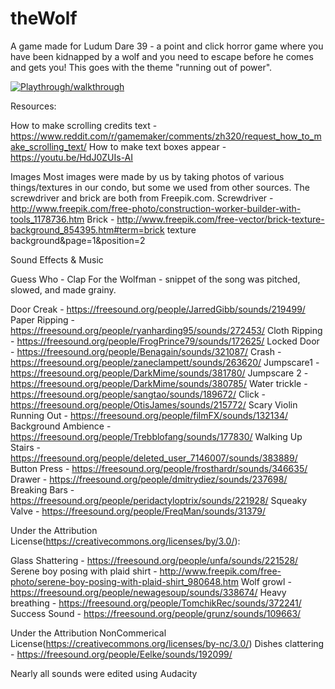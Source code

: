 # theWolf
A game made for Ludum Dare 39 - a point and click horror game where you have been kidnapped by a wolf and you need to escape before he comes and gets you! This goes with the theme "running out of power".


[![Playthrough/walkthrough](http://img.youtube.com/vi/D0mZvdfKTBo/0.jpg)](https://www.youtube.com/watch?v=D0mZvdfKTBo&feature=youtu.be)


Resources:  

How to make scrolling credits text - https://www.reddit.com/r/gamemaker/comments/zh320/request_how_to_make_scrolling_text/
How to make text boxes appear - https://youtu.be/HdJ0ZUIs-AI

Images
Most images were made by us by taking photos of various things/textures in our condo, but some we used from other sources.
The screwdriver and brick are both from Freepik.com.
Screwdriver - http://www.freepik.com/free-photo/construction-worker-builder-with-tools_1178736.htm
Brick - http://www.freepik.com/free-vector/brick-texture-background_854395.htm#term=brick texture background&page=1&position=2


Sound Effects & Music

Guess Who - Clap For the Wolfman - snippet of the song was pitched, slowed, and made grainy.

Door Creak - https://freesound.org/people/JarredGibb/sounds/219499/
Paper Ripping - https://freesound.org/people/ryanharding95/sounds/272453/
Cloth Ripping - https://freesound.org/people/FrogPrince79/sounds/172625/
Locked Door - https://freesound.org/people/Benagain/sounds/321087/
Crash - https://freesound.org/people/zaneclampett/sounds/263620/
Jumpscare1 - https://freesound.org/people/DarkMime/sounds/381780/
Jumpscare 2 - https://freesound.org/people/DarkMime/sounds/380785/
Water trickle - https://freesound.org/people/sangtao/sounds/189672/
Click - https://freesound.org/people/OtisJames/sounds/215772/
Scary Violin Running Out - https://freesound.org/people/filmFX/sounds/132134/
Background Ambience - https://freesound.org/people/Trebblofang/sounds/177830/
Walking Up Stairs - https://freesound.org/people/deleted_user_7146007/sounds/383889/
Button Press - https://freesound.org/people/frosthardr/sounds/346635/
Drawer - https://freesound.org/people/dmitrydiez/sounds/237698/
Breaking Bars - https://freesound.org/people/peridactyloptrix/sounds/221928/
Squeaky Valve - https://freesound.org/people/FreqMan/sounds/31379/


Under the Attribution License(https://creativecommons.org/licenses/by/3.0/):  

Glass Shattering - https://freesound.org/people/unfa/sounds/221528/
Serene boy posing with plaid shirt - http://www.freepik.com/free-photo/serene-boy-posing-with-plaid-shirt_980648.htm
Wolf growl - https://freesound.org/people/newagesoup/sounds/338674/
Heavy breathing - https://freesound.org/people/TomchikRec/sounds/372241/
Success Sound - https://freesound.org/people/grunz/sounds/109663/

Under the Attribution NonCommerical License(https://creativecommons.org/licenses/by-nc/3.0/)
Dishes clattering - https://freesound.org/people/Eelke/sounds/192099/

Nearly all sounds were edited using Audacity

